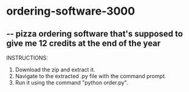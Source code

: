 # ordering-software-3000

--
pizza ordering software that's supposed to give me 12 credits at the end of the year
--
INSTRUCTIONS:
1. Download the zip and extract it.
2. Navigate to the extracted .py file with the command prompt.
3. Run it using the command "python order.py".
